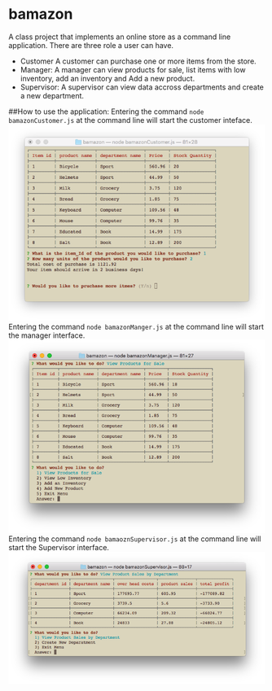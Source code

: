 # bamazon
A class project that implements an online store as a command line application.
There are three role a user can have.
* Customer
    A customer can purchase one or more items from the store.
* Manager:
    A manager can view products for sale, list items with low inventory, add an inventory and Add a new product. 
* Supervisor:
    A supervisor can view data accross departments and create a new department.


##How to use the application:
Entering the command `node bamazonCustomer.js` at the command line will start the customer inteface.
![GitHub Logo](/images/CustomerMenu.png)
Entering the command `node bamazonManger.js` at the command line will start the manager interface.
![GitHub Logo](/images/ManagerMenu.png)
Entering the command `node bamaoznSupervisor.js` at the command line will start the Supervisor interface.
![GitHub Logo](/images/SupervisorMenu.png)

